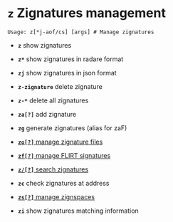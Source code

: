 <!-- TITLE: z -->

#  **`z`** Zignatures management


```text
Usage: z[*j-aof/cs] [args] # Manage zignatures
```


- **`z`** show zignatures
- **`z*`** show zignatures in radare format
- **`zj`** show zignatures in json format
- **`z-zignature`** delete zignature
- **`z-*`** delete all zignatures
- **`za[?]`** add zignature
- **`zg`** generate zignatures (alias for zaF)

- [ **`zo[?]`** manage zignature files](/options/z/zo-manage)

- [ **`zf[?]`** manage FLIRT signatures](/options/z/zf-manage)

- [ **`z/[?]`** search zignatures](/options/z/z-search)

- **`zc`** check zignatures at address

- [ **`zs[?]`** manage zignspaces](/options/z/zs-manage)

- **`zi`** show zignatures matching information
